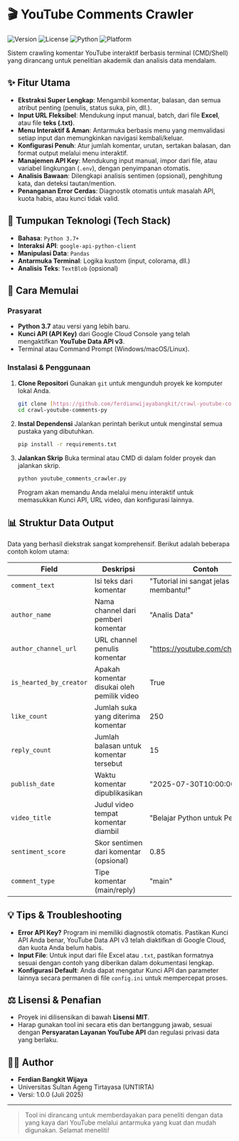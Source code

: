 # 🎬 YouTube Comments Crawler

![Version](https://img.shields.io/badge/version-1.1.0-blue)
![License](https://img.shields.io/badge/license-MIT-green)
![Python](https://img.shields.io/badge/Python-3.7%2B-blue?logo=python)
![Platform](https://img.shields.io/badge/Platform-Terminal%2FCMD-lightgrey)

Sistem crawling komentar YouTube interaktif berbasis terminal (CMD/Shell) yang dirancang untuk penelitian akademik dan analisis data mendalam.

## ✨ Fitur Utama

- **Ekstraksi Super Lengkap**: Mengambil komentar, balasan, dan semua atribut penting (penulis, status suka, pin, dll.).
- **Input URL Fleksibel**: Mendukung input manual, batch, dari file **Excel**, atau file **teks (.txt)**.
- **Menu Interaktif & Aman**: Antarmuka berbasis menu yang memvalidasi setiap input dan memungkinkan navigasi kembali/keluar.
- **Konfigurasi Penuh**: Atur jumlah komentar, urutan, sertakan balasan, dan format output melalui menu interaktif.
- **Manajemen API Key**: Mendukung input manual, impor dari file, atau variabel lingkungan (`.env`), dengan penyimpanan otomatis.
- **Analisis Bawaan**: Dilengkapi analisis sentimen (opsional), penghitung kata, dan deteksi tautan/mention.
- **Penanganan Error Cerdas**: Diagnostik otomatis untuk masalah API, kuota habis, atau kunci tidak valid.

## 🔧 Tumpukan Teknologi (Tech Stack)

- **Bahasa**: `Python 3.7+`
- **Interaksi API**: `google-api-python-client`
- **Manipulasi Data**: `Pandas`
- **Antarmuka Terminal**: Logika kustom (input, colorama, dll.)
- **Analisis Teks**: `TextBlob` (opsional)

## 🚀 Cara Memulai

### Prasyarat
- **Python 3.7** atau versi yang lebih baru.
- **Kunci API (API Key)** dari Google Cloud Console yang telah mengaktifkan **YouTube Data API v3**.
- Terminal atau Command Prompt (Windows/macOS/Linux).

### Instalasi & Penggunaan

1.  **Clone Repositori**
    Gunakan `git` untuk mengunduh proyek ke komputer lokal Anda.
    ```bash
    git clone [https://github.com/ferdianwijayabangkit/crawl-youtube-comments-py.git](https://github.com/ferdianwijayabangkit/crawl-youtube-comments-py.git)
    cd crawl-youtube-comments-py
    ```

2.  **Instal Dependensi**
    Jalankan perintah berikut untuk menginstal semua pustaka yang dibutuhkan.
    ```bash
    pip install -r requirements.txt
    ```

3.  **Jalankan Skrip**
    Buka terminal atau CMD di dalam folder proyek dan jalankan skrip.
    ```bash
    python youtube_comments_crawler.py
    ```
    Program akan memandu Anda melalui menu interaktif untuk memasukkan Kunci API, URL video, dan konfigurasi lainnya.

## 📊 Struktur Data Output

Data yang berhasil diekstrak sangat komprehensif. Berikut adalah beberapa contoh kolom utama:

| Field                   | Deskripsi                                          | Contoh                                     |
| ----------------------- | -------------------------------------------------- | ------------------------------------------ |
| `comment_text`          | Isi teks dari komentar                             | "Tutorial ini sangat jelas dan membantu!"  |
| `author_name`           | Nama channel dari pemberi komentar                 | "Analis Data"                              |
| `author_channel_url`    | URL channel penulis komentar                       | "https://youtube.com/channel/..."          |
| `is_hearted_by_creator` | Apakah komentar disukai oleh pemilik video         | True                                       |
| `like_count`            | Jumlah suka yang diterima komentar                 | 250                                        |
| `reply_count`           | Jumlah balasan untuk komentar tersebut             | 15                                         |
| `publish_date`          | Waktu komentar dipublikasikan                      | "2025-07-30T10:00:00Z"                     |
| `video_title`           | Judul video tempat komentar diambil                | "Belajar Python untuk Pemula"              |
| `sentiment_score`       | Skor sentimen dari komentar (opsional)             | 0.85                                       |
| `comment_type`          | Tipe komentar (main/reply)                         | "main"                                     |

## 💡 Tips & Troubleshooting

- **Error API Key?** Program ini memiliki diagnostik otomatis. Pastikan Kunci API Anda benar, YouTube Data API v3 telah diaktifkan di Google Cloud, dan kuota Anda belum habis.
- **Input File**: Untuk input dari file Excel atau `.txt`, pastikan formatnya sesuai dengan contoh yang diberikan dalam dokumentasi lengkap.
- **Konfigurasi Default**: Anda dapat mengatur Kunci API dan parameter lainnya secara permanen di file `config.ini` untuk mempercepat proses.

## ⚖️ Lisensi & Penafian

- Proyek ini dilisensikan di bawah **Lisensi MIT**.
- Harap gunakan tool ini secara etis dan bertanggung jawab, sesuai dengan **Persyaratan Layanan YouTube API** dan regulasi privasi data yang berlaku.

## 👨‍💻 Author

- **Ferdian Bangkit Wijaya**
- Universitas Sultan Ageng Tirtayasa (UNTIRTA)
- Versi: 1.0.0 (Juli 2025)

---

> Tool ini dirancang untuk memberdayakan para peneliti dengan data yang kaya dari YouTube melalui antarmuka yang kuat dan mudah digunakan. Selamat meneliti!
